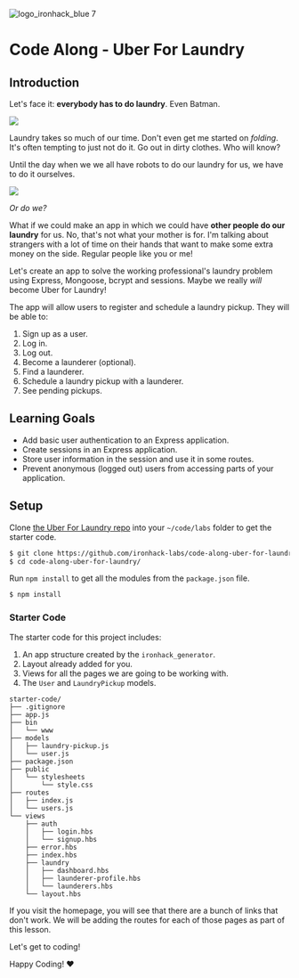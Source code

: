 ![logo_ironhack_blue 7](https://user-images.githubusercontent.com/23629340/40541063-a07a0a8a-601a-11e8-91b5-2f13e4e6b441.png)

# Code Along - Uber For Laundry

## Introduction

Let's face it: **everybody has to do laundry**. Even Batman.

![](https://media.giphy.com/media/EvNfyRC5HMVzi/giphy.gif)

Laundry takes so much of our time. Don't even get me started on _folding_. It's often tempting to just not do it. Go out in dirty clothes. Who will know?

Until the day when we we all have robots to do our laundry for us, we have to do it ourselves.

![](https://media.giphy.com/media/dbUbXn2rbivUQ/giphy.gif)

_Or do we?_

What if we could make an app in which we could have **other people do our laundry** for us. No, that's not what your mother is for. I'm talking about strangers with a lot of time on their hands that want to make some extra money on the side. Regular people like you or me!

Let's create an app to solve the working professional's laundry problem using Express, Mongoose, bcrypt and sessions. Maybe we really _will_ become Uber for Laundry!

The app will allow users to register and schedule a laundry pickup. They will be able to:

1. Sign up as a user.
2. Log in.
3. Log out.
4. Become a launderer (optional).
5. Find a launderer.
6. Schedule a laundry pickup with a launderer.
7. See pending pickups.


## Learning Goals

- Add basic user authentication to an Express application.
- Create sessions in an Express application.
- Store user information in the session and use it in some routes.
- Prevent anonymous (logged out) users from accessing parts of your application.


## Setup

Clone [the Uber For Laundry repo](https://github.com/ironhack-labs/code-along-uber-for-laundry) into your `~/code/labs` folder to get the starter code.

```bash
$ git clone https://github.com/ironhack-labs/code-along-uber-for-laundry
$ cd code-along-uber-for-laundry/
```

Run `npm install` to get all the modules from the `package.json` file.

```bash
$ npm install
```

### Starter Code

The starter code for this project includes:

1. An app structure created by the `ironhack_generator`.
2. Layout already added for you.
3. Views for all the pages we are going to be working with.
4. The `User` and `LaundryPickup` models.

```
starter-code/
├── .gitignore
├── app.js
├── bin
│   └── www
├── models
│   ├── laundry-pickup.js
│   └── user.js
├── package.json
├── public
│   └── stylesheets
│       └── style.css
├── routes
│   ├── index.js
│   └── users.js
└── views
    ├── auth
    │   ├── login.hbs
    │   └── signup.hbs
    ├── error.hbs
    ├── index.hbs
    ├── laundry
    │   ├── dashboard.hbs
    │   ├── launderer-profile.hbs
    │   └── launderers.hbs
    └── layout.hbs
```

If you visit the homepage, you will see that there are a bunch of links that don't work. We will be adding the routes for each of those pages as part of this lesson.

Let's get to coding!

Happy Coding! :heart:
